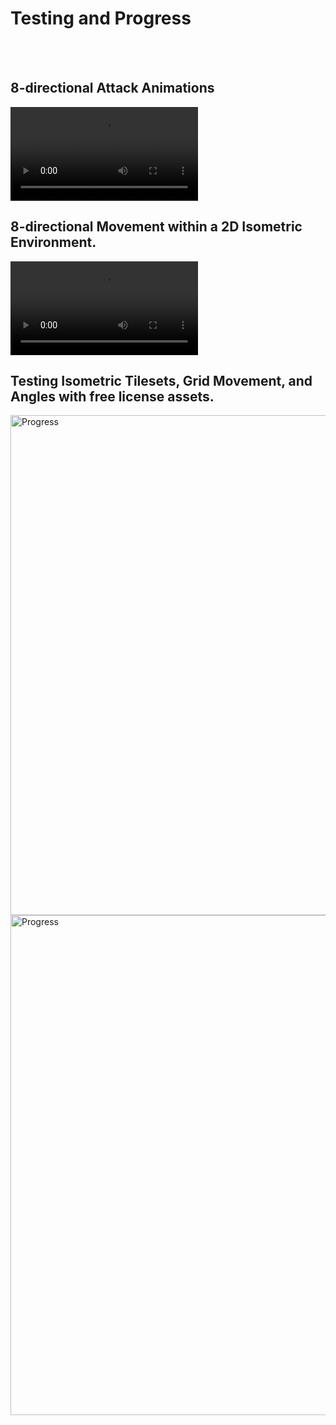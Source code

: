 <h1>Testing and Progress</h1>
<br>

<br>
<h2>8-directional Attack Animations</h2>
  <video src= "https://github.com/skybound987/adventure_game/assets/100818602/ff408c08-2b31-4e48-a6f3-29629f777723"></video>

<br>
<h2>8-directional Movement within a 2D Isometric Environment.</h2>
<video src="https://github.com/skybound987/adventure_game/assets/100818602/d53fe811-4051-4136-a0b5-920f0a9702ff"></video>

<br>
<h2>Testing Isometric Tilesets, Grid Movement, and Angles with free license assets.</h2>
<img align="left" alt="Progress" width="800px" src="https://github.com/skybound987/adventure_game/assets/100818602/577bd2d5-656b-4a84-b882-32922e6af5c6"></img>
<img align="left" alt="Progress" width="800px" src="https://github.com/skybound987/adventure_game/assets/100818602/e175af48-73ae-482f-bdb2-4d347f5926aa"></img>



